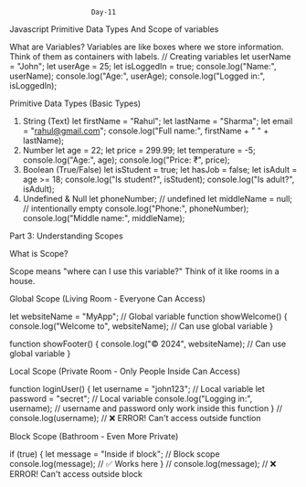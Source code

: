                         Day-11
Javascript Primitive Data Types And Scope of variables

What are Variables?
Variables are like boxes where we store information. Think of them as containers with labels.
// Creating variables
let userName = "John";
let userAge = 25;
let isLoggedIn = true;
console.log("Name:", userName);
console.log("Age:", userAge);
console.log("Logged in:", isLoggedIn);


Primitive Data Types (Basic Types)

1. String (Text)
    let firstName = "Rahul";
    let lastName = "Sharma";
    let email = "rahul@gmail.com";
    console.log("Full name:", firstName + " " + lastName);
2. Number
    let age = 22;
    let price = 299.99;
    let temperature = -5;
    console.log("Age:", age);
    console.log("Price: ₹", price);
3. Boolean (True/False)
    let isStudent = true;
    let hasJob = false;
    let isAdult = age >= 18;
    console.log("Is student?", isStudent);
    console.log("Is adult?", isAdult);
4. Undefined & Null
    let phoneNumber; // undefined
    let middleName = null; // intentionally empty
    console.log("Phone:", phoneNumber);
    console.log("Middle name:", middleName);


Part 3: Understanding Scopes

What is Scope?

Scope means "where can I use this variable?" Think of it like rooms in a house.

Global Scope (Living Room - Everyone Can Access)

let websiteName = "MyApp"; // Global variable
function showWelcome() {
console.log("Welcome to", websiteName); // Can use global variable
}

function showFooter() {
console.log("© 2024", websiteName); // Can use global variable
}


Local Scope (Private Room - Only People Inside Can Access)

function loginUser() {
let username = "john123"; // Local variable
let password = "secret"; // Local variable
console.log("Logging in:", username);
// username and password only work inside this function
}
// console.log(username); // ❌ ERROR! Can't access outside function


Block Scope (Bathroom - Even More Private)

if (true) {
let message = "Inside if block"; // Block scope
console.log(message); // ✅ Works here
}
// console.log(message); // ❌ ERROR! Can't access outside block
